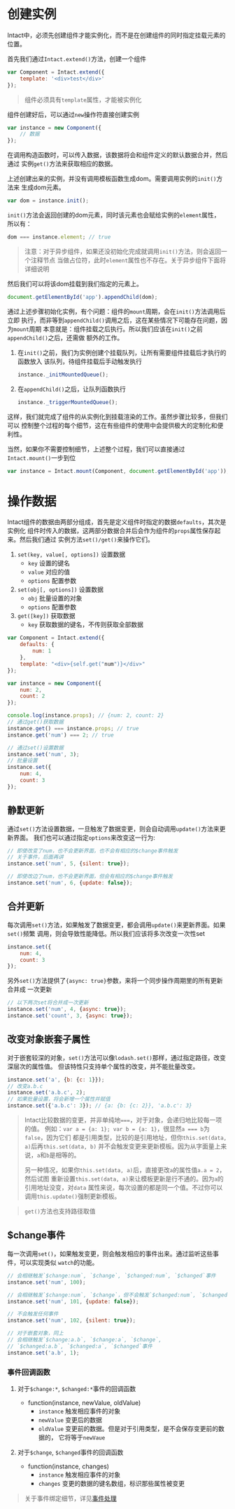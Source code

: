 # 创建实例

Intact中，必须先创建组件才能实例化，而不是在创建组件的同时指定挂载元素的位置。

首先我们通过`Intact.extend()`方法，创建一个组件

```js
var Component = Intact.extend({
    template: '<div>test</div>'
});
```

> 组件必须具有`template`属性，才能被实例化

组件创建好后，可以通过`new`操作符直接创建实例

```js
var instance = new Component({
    // 数据
});
```

在调用构造函数时，可以传入数据，该数据将会和组件定义的默认数据合并，然后通过
实例`get()`方法来获取相应的数据。

上述创建出来的实例，并没有调用模板函数生成dom。需要调用实例的`init()`方法来
生成dom元素。

```js
var dom = instance.init();
```

`init()`方法会返回创建的dom元素，同时该元素也会赋给实例的`element`属性，
所以有：

```js
dom === instance.element; // true
```

> 注意：对于异步组件，如果还没初始化完成就调用`init()`方法，则会返回一个注释节点
> 当做占位符，此时`element`属性也不存在。关于异步组件下面将详细说明

然后我们可以将该dom挂载到我们指定的元素上。

```js
document.getElementById('app').appendChild(dom);
```

通过上述步骤初始化实例，有个问题：组件的`mount`周期，会在`init()`方法调用后立即
执行，而非等到`appendChild()`调用之后，这在某些情况下可能存在问题，因为`mount`周期
本意就是：组件挂载之后执行。所以我们应该在`init()`之前`appendChild()`之后，还需做
额外的工作。

1. 在`init()`之前，我们为实例创建个挂载队列，让所有需要组件挂载后才执行的函数放入
   该队列，待组件挂载后手动触发执行
    ```js
    instance._initMountedQueue();
    ```
2. 在`appendChild()`之后，让队列函数执行
    ```js
    instance._triggerMountedQueue();
    ```

这样，我们就完成了组件的从实例化到挂载渲染的工作。虽然步骤比较多，但我们可以
控制整个过程的每个细节，这在有些组件的使用中会提供极大的定制化和便利性。

当然，如果你不需要控制细节，上述整个过程，我们可以直接通过`Intact.mount()`一步到位

```js
var instance = Intact.mount(Component, document.getElementById('app'));
```

# 操作数据 

Intact组件的数据由两部分组成，首先是定义组件时指定的数据`defaults`，其次是实例化
组件时传入的数据，这两部分数据合并后会作为组件的`props`属性保存起来。然后我们通过
实例方法`set()/get()`来操作它们。

1. `set(key, value[, options])` 设置数据
    * `key` 设置的键名
    * `value` 对应的值
    * `options` 配置参数
2. `set(obj[, options])` 设置数据
    * `obj` 批量设置的对象
    * `options` 配置参数
3. `get([key])` 获取数据
    * `key` 获取数据的键名，不传则获取全部数据

```js
var Component = Intact.extend({
    defaults: {
        num: 1        
    },
    template: "<div>{self.get("num")}</div>"
});

var instance = new Component({
    num: 2,
    count: 2
});

console.log(instance.props); // {num: 2, count: 2}
// 通过get()获取数据
instance.get() === instance.props; // true
instance.get('num') === 2; // true

// 通过set()设置数据
instance.set('num', 3);
// 批量设置
instance.set({
    num: 4,
    count: 3
});
```

## 静默更新

通过`set()`方法设置数据，一旦触发了数据变更，则会自动调用`update()`方法来更新界面。
我们也可以通过指定`options`来改变这一行为:

```js
// 即使改变了num，也不会更新界面，也不会有相应的$change事件触发
// 关于事件，后面再讲
instance.set('num', 5, {silent: true}); 

// 即使改边了num，也不会更新界面，但会有相应的$change事件触发
instance.set('num', 6, {update: false});
```

## 合并更新

每次调用`set()`方法，如果触发了数据变更，都会调用`update()`来更新界面。如果`set()`频繁
调用，则会导致性能降低。所以我们应该将多次改变一次性set

```js
instance.set({
    num: 4,
    count: 3
});
```

另外`set()`方法提供了`{async: true}`参数，来将一个同步操作周期里的所有更新合并成
一次更新

```js
// 以下两次set将合并成一次更新
instance.set('num', 4, {async: true});
instance.set('count', 3, {async: true});
```

## 改变对象嵌套子属性

对于嵌套较深的对象，`set()`方法可以像`lodash.set()`那样，通过指定路径，改变深层次的属性值。
但该特性只支持单个属性的改变，并不能批量改变。

```js
instance.set('a', {b: {c: 1}});
// 改变a.b.c
instance.set('a.b.c', 2);
// 如果批量设置，将会新增一个属性并赋值 
instance.set({'a.b.c': 3}); // {a: {b: {c: 2}}, 'a.b.c': 3}
```

> Intact比较数据的变更，并非单纯地`===`，对于对象，会递归地比较每一项的值。
> 例如：`var a = {a: 1}; var b = {a: 1}`，很显然`a === b`为`false`，因为它们
> 都是引用类型，比较的是引用地址，但你`this.set(data, a)`后再`this.set(data, b)`
> 并不会触发变更来更新模板。因为从字面量上来说，`a`和`b`是相等的。
>
> 另一种情况，如果你`this.set(data, a)`后，直接更改`a`的属性值`a.a = 2`，然后试图
> 重新设置`this.set(data, a)`来让模板更新是行不通的。因为`a`的引用地址没变，对`data`
> 属性来说，每次设置的都是同一个值。不过你可以调用`this.update()`强制更新模板。

> `get()`方法也支持路径取值

## $change事件

每一次调用`set()`，如果触发变更，则会触发相应的事件出来。通过监听这些事件，可以实现类似
`watch`的功能。

```js
// 会相继触发`$change:num`, `$change`, `$changed:num`, `$changed`事件
instance.set('num', 100);

// 会相继触发`$change:num`, `$change`，但不会触发`$changed:num`, `$changed`事件
instance.set('num', 101, {update: false});

// 不会触发任何事件
instance.set('num', 102, {silent: true});

// 对于嵌套对象，同上
// 会相继触发`$change:a.b`, `$change:a`, `$change`, 
// `$changed:a.b`, `$changed:a`, `$changed`事件
instance.set('a.b', 1);
```

### 事件回调函数

1. 对于`$change:*`, `$changed:*`事件的回调函数
    * function(instance, newValue, oldValue)
        * `instance` 触发相应事件的对象
        * `newValue` 变更后的数据
        * `oldValue` 变更前的数据。但是对于引用类型，是不会保存变更前的数据的，
          它将等于`newVaue`

2. 对于`$change`, `$changed`事件的回调函数
    * function(instance, changes)
        * `instance` 触发相应事件的对象
        * `changes` 变更的数据的键名数组，标识那些属性被变更

> 关于事件绑定细节，详见[事件处理][1]

[1]: #/document/event

